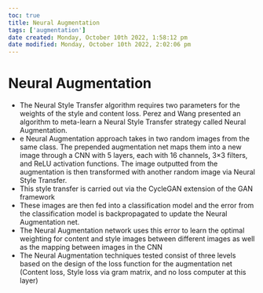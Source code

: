 ```yaml
---
toc: true
title: Neural Augmentation
tags: ['augmentation']
date created: Monday, October 10th 2022, 1:58:12 pm
date modified: Monday, October 10th 2022, 2:02:06 pm
---
```


# Neural Augmentation
- The Neural Style Transfer algorithm requires two parameters for the weights of the style and content loss. Perez and Wang presented an algorithm to meta-learn a Neural Style Transfer strategy called Neural Augmentation.
- e Neural Augmentation approach takes in two random images from the same class. The prepended augmentation net maps them into a new image through a CNN with 5 layers, each with 16 channels, 3×3 filters, and ReLU activation functions. The image outputted from the augmentation is then transformed with another random image via Neural Style Transfer.
- This style transfer is carried out via the CycleGAN extension of the GAN framework
- These images are then fed into a classification model and the error from the classification model is backpropagated to update the Neural Augmentation net.
- The Neural Augmentation network uses this error to learn the optimal weighting for content and style images between different images as well as the mapping between images in the CNN
- The Neural Augmentation techniques tested consist of three levels based on the design of the loss function for the augmentation net (Content loss, Style loss via gram matrix, and no loss computer at this layer)



